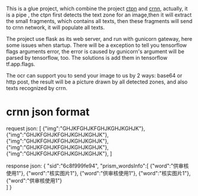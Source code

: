 This is a glue project, which combine the project [ctpn](https://github.com/piginzoo/text-detection-ctpn) and [crnn](https://github.com/piginzoo/CRNN_Tensorflow), actually, it is a pipe , the ctpn first detects the text zone for an image,then it will extract the small fragments, which contains all texts, then these fragments will send to crnn network, it will populate all texts.

The project use flask as its web server, and run with gunicorn gateway, here some issues when startup. There will be a exception to tell you tensorflow flags arguments error, the error is caused by gunicorn's argument will be parsed by tensorflow, too. The solutions is add them in tensorflow tf.app.flags.

The ocr can support you to send your image to us by 2 ways: base64 or http post, the result will be a picture drawn by all detected zones, and also texts recognized by crrn.

# crnn json format
request json:
[
    {"img":"GHJKFGHJKFGHJKGHJKGHJK"},
    {"img":"GHJKFGHJKFGHJKGHJKGHJK"},
    {"img":"GHJKFGHJKFGHJKGHJKGHJK"},
    {"img":"GHJKFGHJKFGHJKGHJKGHJK"},
    {"img":"GHJKFGHJKFGHJKGHJKGHJK"},
]

response json:
{
    "sid":"6c8f999fe94",
    "prism_wordsInfo":[
        {"word":"供审核使用1"},
        {"word":"核实图片1"},
        {"word":"供审核使用1"},
        {"word":"核实图片1"},
        {"word":"供审核使用1"}        
    ]
}